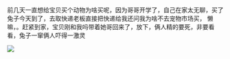 前几天一直想给宝贝买个动物为啥买呢，因为哥哥开学了，自己在家太无聊，买了兔子今天到了，去取快递老板直接把快递给我还问我为啥不去宠物市场买， 懒嘛，。赶紧到家，宝贝刚和我吗带着她哥回来了，放下，俩人精的要死，非要看看，兔子一窜俩人吓得一激灵<br><div class="image-package">
<img name="2916BE2D-DB64-4C51-9890-E86CFCC595B3.jpg" src="https://upload-images.jianshu.io/upload_images/6904315-203a5f83071321c7.jpg?imageMogr2/auto-orient/strip%7CimageView2/2/w/1240" data-original-src="https://upload-images.jianshu.io/upload_images/6904315-203a5f83071321c7.jpg" data-src="//upload-images.jianshu.io/upload_images/6904315-203a5f83071321c7.jpg?imageMogr2/auto-orient/strip|imageView2/2/w/1240"><br><div class="image-caption" contenteditable="false"></div>
</div>